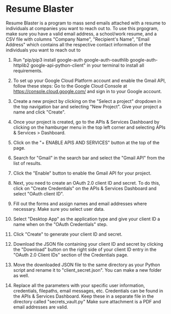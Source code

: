 # Resume Blaster
Resume Blaster is a program to mass send emails attached with a resume to individuals at companies you want to reach out to. To use this prgogram, make sure you have a valid email address, a school/work resume, and a CSV file with columns "Company Name", "Recipient's Name", "Email Address" which contains all the respective contact information of the individuals you want to reach out to

1. Run "pip/pip3 install google-auth google-auth-oauthlib google-auth-httplib2 google-api-python-client" in your terminal to install all requirements.

2. To set up your Google Cloud Platform account and enable the Gmail API, follow these steps: Go to the Google Cloud Console at https://console.cloud.google.com/ and sign in to your Google account.

3. Create a new project by clicking on the "Select a project" dropdown in the top navigation bar and selecting "New Project". Give your project a name and click "Create".

4. Once your project is created, go to the APIs & Services Dashboard by clicking on the hamburger menu in the top left corner and selecting APIs & Services > Dashboard.

5. Click on the "+ ENABLE APIS AND SERVICES" button at the top of the page.

6. Search for "Gmail" in the search bar and select the "Gmail API" from the list of results.

7. Click the "Enable" button to enable the Gmail API for your project.

8. Next, you need to create an OAuth 2.0 client ID and secret. To do this, click on "Create Credentials" on the APIs & Services Dashboard and select "OAuth client ID".

9. Fill out the forms and assign names and email addresses where necessary. Make sure you select user data.

10. Select "Desktop App" as the application type and give your client ID a name when on the "OAuth Credentials" step.

11. Click "Create" to generate your client ID and secret.

12. Download the JSON file containing your client ID and secret by clicking the "Download" button on the right side of your client ID entry in the "OAuth 2.0 Client IDs" section of the Credentials page.

13. Move the downloaded JSON file to the same directory as your Python script and rename it to "client_secret.json". You can make a new folder as well.

14. Replace all the parameters with your specific user information, credentials, filepaths, email messages, etc. Credentials can be found in the APIs & Services Dashboard. Keep these in a separate file in the directory called "secrets_vault.py" Make sure attachment is a PDF and email addresses are valid.

